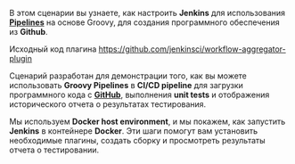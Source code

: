 В этом сценарии вы узнаете, как настроить **Jenkins** для использования [**Pipelines**](https://wiki.jenkins-ci.org/display/JENKINS/Pipeline+Plugin) на основе Groovy, для создания программного обеспечения из **Github**.

Исходный код плагина
https://github.com/jenkinsci/workflow-aggregator-plugin

Сценарий разработан для демонстрации того, как вы можете использовать **Groovy Pipelines** в **CI/CD pipeline** для загрузки программного кода с [**GitHub**](https://github.com/), выполнения **unit tests** и отображения исторического отчета о результатах тестирования.

Мы используем **Docker host environment**, и мы покажем, как запустить **Jenkins** в контейнере **Docker**. 
Эти шаги помогут вам установить необходимые плагины, создать сборку и просмотреть результаты отчета о тестировании.